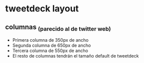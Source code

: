 # tweetdeck layout

## columnas  <sub> (parecido al de twitter web) </sub>
- Primera columna de 350px de ancho
- Segunda columna de 650px de ancho
- Tercera columna de 550px de ancho
- El resto de columnas tendrán el tamaño default de tweetdeck



